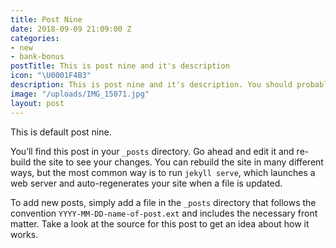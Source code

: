 ```yaml
---
title: Post Nine
date: 2018-09-09 21:09:00 Z
categories:
- new
- bank-bonus
postTitle: This is post nine and it's description
icon: "\U0001F4B3"
description: This is post nine and it's description. You should probably delete this.
image: "/uploads/IMG_15071.jpg"
layout: post
---
```


This is default post nine.

You’ll find this post in your `_posts` directory. Go ahead and edit it and re-build the site to see your changes. You can rebuild the site in many different ways, but the most common way is to run `jekyll serve`, which launches a web server and auto-regenerates your site when a file is updated.

To add new posts, simply add a file in the `_posts` directory that follows the convention `YYYY-MM-DD-name-of-post.ext` and includes the necessary front matter. Take a look at the source for this post to get an idea about how it works.
